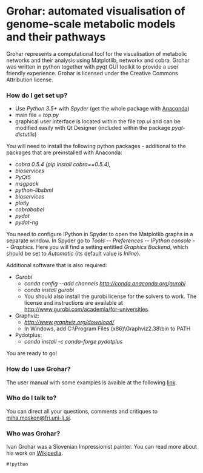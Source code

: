 # Grohar: automated visualisation of genome-scale metabolic models and their pathways #

Grohar represents a computational tool for the visualisation of metabolic networks and their analysis using Matplotlib, networkx and cobra. Grohar was written in python together with pyqt GUI toolkit to provide a user friendly experience.  Grohar is licensed under the Creative Commons Attribution license.


### How do I get set up? ###

* Use *Python 3.5+* with *Spyder* (get the whole package with [Anaconda](https://docs.continuum.io/anaconda/install/))
* main file = *top.py*
* graphical user interface is located within the file *top.ui* and can be modified easily with Qt Designer (included within the package *pyqt-distutils*)

You will need to install the following python packages - additional to the packages that are preinstalled with Anaconda:

- *cobra 0.5.4 (pip install cobra==0.5.4),*
- *bioservices*
- *PyQt5*
- *msgpack*
- *python-libsbml*
- *bioservices*
- *plotly*
- *cobrababel*
- *pydot*
- *pydot-ng*

You need to configure IPython in Spyder to open the Matplotlib graphs in a separate window. In Spyder go to *Tools* -- *Preferences* -- *IPython console* -- *Graphics*. Here you will find a setting entitled *Graphics Backend*, which should be set to *Automatic* (its default value is *Inline*).

Additional software that is also required:

- *Gurobi*
    - *conda config --add channels http://conda.anaconda.org/gurobi*
    - *conda install gurobi*
    - You should also install the gurobi license for the solvers to work. The license and instructions are available at http://www.gurobi.com/academia/for-universities.
- Graphviz: 
    - *http://www.graphviz.org/download/* 
    - In Windows, add C:\Program Files (x86)\Graphviz2.38\bin to PATH
- Pydotplus:
    - *conda install -c conda-forge pydotplus*


You are ready to go!

### How do I use Grohar? ###

The user manual with some examples is avaible at the following [link](http://lrss.fri.uni-lj.si/bio/Gradivo/grohar_manual.pdf).

### Who do I talk to? ###

You can direct all your questions, comments and critiques to [miha.moskon@fri.uni-lj.si](mailto:miha.moskon@fri.uni-lj.si).

### Who was Grohar? ###

Ivan Grohar was a Slovenian Impressionist painter. You can read more about his work on [Wikipedia](https://en.wikipedia.org/wiki/Ivan_Grohar).

```
#!python


```